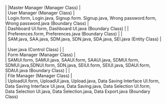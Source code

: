 |
|Master Manager (Manager Class)
|\
| User Manager (Manager Class)
|   \
|   Login.form, Login.java, Signup.form. Signup.java, Wrong password.form, Wrong password.java (Boundary Class)
|\
| Dashboard UI.form, Dashboard UI.java (Boundary Class)
|
|\
| Preferences.form, Preferences.java (Boundary Class)
|
|\
| SAM.java, SAA.java, SDM.java, SDN.java, SDA.java, SEI.java  (Entity Class)
|
|\
| User.java (Control Class)
|
|\
| Form Manager (Manager Class)
|   \
|   SAMUI.form, SAMUI.java, SAAUI.form, SAAUI.java, SDMUI.form, SDMUI.java,SDNUI.form, SDN.java, SEIUI.form, SEIUI.java, SDAUI.form, SDAUI.java (Boundary Class)
|
|\
| File Manager (Manager Class)
|   \
|   UploadUI.form, UploadUI.java, Upload.java, Data Saving Interface UI.form, Data Saving Interface UI.java, Data Saving.java, Data Selection UI.form, Data Selection UI.java, Data Selection.java, Data Export.java (Boundary Class)